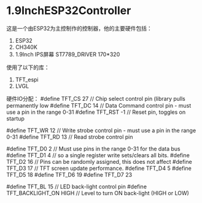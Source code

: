 # 1.9InchESP32Controller

这是一个由ESP32为主控制作的控制器，他的主要硬件包括：
1. ESP32
2. CH340K
3. 1.9Inch IPS屏幕  ST7789_DRIVER 170*320
   
使用了以下的库：
1. TFT_espi
2. LVGL

硬件IO分配：
#define TFT_CS   27  // Chip select control pin (library pulls permanently low
#define TFT_DC   14  // Data Command control pin - must use a pin in the range 0-31
#define TFT_RST  -1  // Reset pin, toggles on startup

#define TFT_WR    12  // Write strobe control pin - must use a pin in the range 0-31
#define TFT_RD    13  // Read strobe control pin

#define TFT_D0   2  // Must use pins in the range 0-31 for the data bus
#define TFT_D1   4  // so a single register write sets/clears all bits.
#define TFT_D2   16  // Pins can be randomly assigned, this does not affect
#define TFT_D3   17  // TFT screen update performance.
#define TFT_D4   5
#define TFT_D5   18
#define TFT_D6   19
#define TFT_D7   23

#define TFT_BL   15            // LED back-light control pin
#define TFT_BACKLIGHT_ON HIGH  // Level to turn ON back-light (HIGH or LOW)
